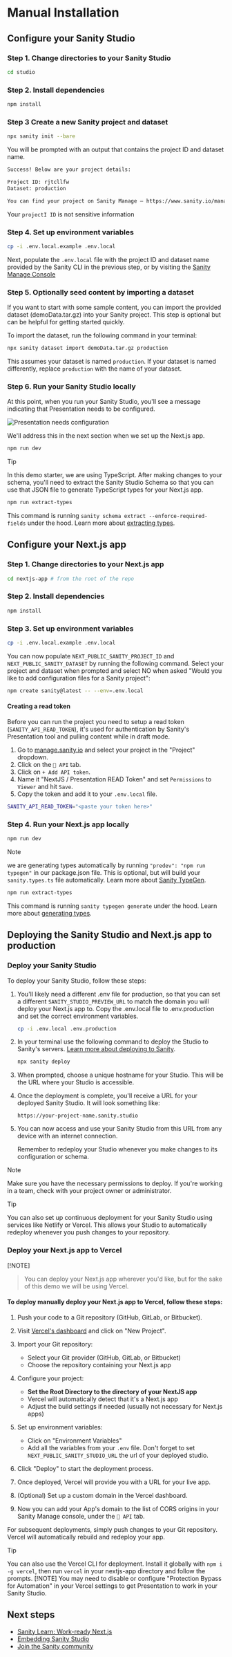 # Manual Installation

## Configure your Sanity Studio

### Step 1. Change directories to your Sanity Studio

```bash
cd studio
```

### Step 2. Install dependencies

```bash
npm install
```

### Step 3 Create a new Sanity project and dataset

```bash
npx sanity init --bare
```

You will be prompted with an output that contains the project ID and dataset name.

```bash
Success! Below are your project details:

Project ID: rjtcllfw
Dataset: production

You can find your project on Sanity Manage — https://www.sanity.io/manage/project/rjtcllfw
```

Your `projectI ID` is not sensitive information

### Step 4. Set up environment variables

```bash
cp -i .env.local.example .env.local
```

Next, populate the `.env.local` file with the project ID and dataset name provided by the Sanity CLI in the previous step, or by visiting the [Sanity Manage Console](https://manage.sanity.io/)

### Step 5. Optionally seed content by importing a dataset

If you want to start with some sample content, you can import the provided dataset (demoData.tar.gz) into your Sanity project. This step is optional but can be helpful for getting started quickly.

To import the dataset, run the following command in your terminal:

```bash
npx sanity dataset import demoData.tar.gz production
```

This assumes your dataset is named `production`. If your dataset is named differently, replace `production` with the name of your dataset.

### Step 6. Run your Sanity Studio locally

At this point, when you run your Sanity Studio, you'll see a message indicating that Presentation needs to be configured.

![Presentation needs configuration](presentation-needs-configuration.webp)

We'll address this in the next section when we set up the Next.js app.

```bash
npm run dev
```

> [!TIP]
> In this demo starter, we are using TypeScript. After making changes to your schema, you'll need to extract the Sanity Studio Schema so that you can use that JSON file to generate TypeScript types for your Next.js app.

```bash
npm run extract-types
```

This command is running `sanity schema extract --enforce-required-fields` under the hood. Learn more about [extracting types](https://www.sanity.io/docs/sanity-typegen#b79c963e4cf4).

## Configure your Next.js app

### Step 1. Change directories to your Next.js app

```bash
cd nextjs-app # from the root of the repo
```

### Step 2. Install dependencies

```bash
npm install
```

### Step 3. Set up environment variables

```bash
cp -i .env.local.example .env.local
```

You can now populate `NEXT_PUBLIC_SANITY_PROJECT_ID` and `NEXT_PUBLIC_SANITY_DATASET` by running the following command. Select your project and dataset when prompted and select NO when asked "Would you like to add configuration files for a Sanity project":

```bash
npm create sanity@latest -- --env=.env.local
```

#### Creating a read token

Before you can run the project you need to setup a read token (`SANITY_API_READ_TOKEN`), it's used for authentication by Sanity's Presentation tool and pulling content while in draft mode.

1. Go to [manage.sanity.io](https://manage.sanity.io/) and select your project in the "Project" dropdown.
2. Click on the `🔌 API` tab.
3. Click on `+ Add API token`.
4. Name it "NextJS / Presentation READ Token" and set `Permissions` to `Viewer` and hit `Save`.
5. Copy the token and add it to your `.env.local` file.

```bash
SANITY_API_READ_TOKEN="<paste your token here>"
```

### Step 4. Run your Next.js app locally

```bash
npm run dev
```

> [!Note]
> we are generating types automatically by running `"predev": "npm run typegen"` in our package.json file. This is optional, but will build your `sanity.types.ts` file automatically. Learn more about [Sanity TypeGen](https://www.sanity.io/docs/sanity-typegen).

```bash
npm run extract-types
```

This command is running `sanity typegen generate` under the hood. Learn more about [generating types](https://www.sanity.io/docs/sanity-typegen).

## Deploying the Sanity Studio and Next.js app to production

### Deploy your Sanity Studio

To deploy your Sanity Studio, follow these steps:

1. You'll likely need a different .env file for production, so that you can set a different `SANITY_STUDIO_PREVIEW_URL` to match the domain you will deploy your Next.js app to. Copy the .env.local file to .env.production and set the correct environment variables.

   ```bash
   cp -i .env.local .env.production
   ```

2. In your terminal use the following command to deploy the Studio to Sanity's servers. [Learn more about deploying to Sanity](https://www.sanity.io/docs/deployment).

   ```bash
   npx sanity deploy
   ```

3. When prompted, choose a unique hostname for your Studio. This will be the URL where your Studio is accessible.

4. Once the deployment is complete, you'll receive a URL for your deployed Sanity Studio. It will look something like:

   ```
   https://your-project-name.sanity.studio
   ```

5. You can now access and use your Sanity Studio from this URL from any device with an internet connection.

   Remember to redeploy your Studio whenever you make changes to its configuration or schema.

> [!NOTE]
> Make sure you have the necessary permissions to deploy. If you're working in a team, check with your project owner or administrator.

> [!TIP]
> You can also set up continuous deployment for your Sanity Studio using services like Netlify or Vercel. This allows your Studio to automatically redeploy whenever you push changes to your repository.

### Deploy your Next.js app to Vercel

[!NOTE]

> You can deploy your Next.js app wherever you'd like, but for the sake of this demo we will be using Vercel.

#### To deploy manually deploy your Next.js app to Vercel, follow these steps:

1. Push your code to a Git repository (GitHub, GitLab, or Bitbucket).

2. Visit [Vercel's dashboard](https://vercel.com/dashboard) and click on "New Project".

3. Import your Git repository:

   - Select your Git provider (GitHub, GitLab, or Bitbucket)
   - Choose the repository containing your Next.js app

4. Configure your project:

   - **Set the Root Directory to the directory of your NextJS app**
   - Vercel will automatically detect that it's a Next.js app
   - Adjust the build settings if needed (usually not necessary for Next.js apps)

5. Set up environment variables:

   - Click on "Environment Variables"
   - Add all the variables from your `.env` file. Don't forget to set `NEXT_PUBLIC_SANITY_STUDIO_URL` the url of your deployed studio.

6. Click "Deploy" to start the deployment process.

7. Once deployed, Vercel will provide you with a URL for your live app.

8. (Optional) Set up a custom domain in the Vercel dashboard.

9. Now you can add your App's domain to the list of CORS origins in your Sanity Manage console, under the `🔌 API` tab.

For subsequent deployments, simply push changes to your Git repository. Vercel will automatically rebuild and redeploy your app.

> [!TIP]
> You can also use the Vercel CLI for deployment. Install it globally with `npm i -g vercel`, then run `vercel` in your nextjs-app directory and follow the prompts.
> [!NOTE]
> You may need to disable or configure "Protection Bypass for Automation" in your Vercel settings to get Presentation to work in your Sanity Studio.

## Next steps

- [Sanity Learn: Work-ready Next.js](https://www.sanity.io/learn/track/work-ready-next-js)
- [Embedding Sanity Studio](https://www.sanity.io/docs/embedding-sanity-studio)
- [Join the Sanity community](https://slack.sanity.io/)

[vercel-deploy]: https://vercel.com/new/clone?repository-url=https%3A%2F%2Fgithub.com%2Fsanity-io%2Fsanity-template-nextjs-clean%2Ftree%2Ffeature%2Ftemplate-upgrade&env=NEXT_PUBLIC_SANITY_STUDIO_URL&project-name=nextjs-sanity-app&repository-name=nextjs-sanity-app&demo-title=NextJS%20Sanity%20Clean%20Starter%20Demo&demo-url=https%3A%2F%2Fsanity-template-nextjs-clean-preview.sanity.dev%2F&demo-image=https%3A%2F%2Fraw.githubusercontent.com%2Fsanity-io%2Fsanity-template-nextjs-clean%2Ffeature%2Ftemplate-upgrade%2Fsanity-nextjs-preview.webp&demo-description=A%20starter%20template%20for%20using%20NextJS%20with%20Sanity&integration-ids=oac_hb2LITYajhRQ0i4QznmKH7gx&root-directory=nextjs-app
[integration]: https://www.sanity.io/docs/vercel-integration
[`.env.local.example`]: .env.local.example
[unsplash]: https://unsplash.com
[sanity-homepage]: https://www.sanity.io?utm_source=github.com&utm_medium=referral&utm_campaign=nextjs-v3vercelstarter
[presentation]: https://www.sanity.io/docs/presentation
[enable-ai-assist]: https://www.sanity.io/plugins/ai-assist#enabling-the-ai-assist-api
